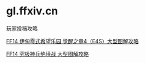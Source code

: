 # gl.ffxiv.cn
玩家投稿攻略

[FF14 伊甸零式希望乐园 觉醒之章4（E4S）大型图解攻略](e4s/shenshen/index.html)

[FF14 究极神兵绝境战 大型图解攻略](jsb/shenshen/index.html)
